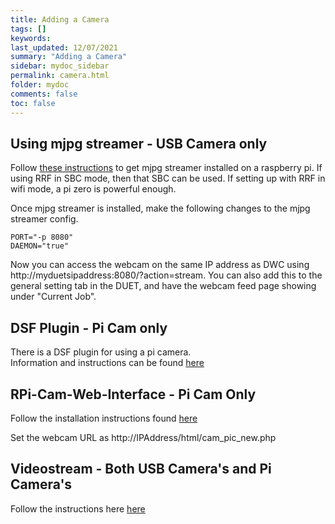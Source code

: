 ```yaml
---
title: Adding a Camera
tags: []
keywords: 
last_updated: 12/07/2021
summary: "Adding a Camera"
sidebar: mydoc_sidebar
permalink: camera.html
folder: mydoc
comments: false
toc: false
---
```


## Using mjpg streamer - USB Camera only

Follow [these instructions](https://snapcraft.io/install/mjpg-streamer/raspbian) to get mjpg streamer installed on a raspberry pi. If using RRF in SBC mode, then that SBC can be used. If setting up with RRF in wifi mode, a pi zero is powerful enough.  

Once mjpg streamer is installed, make the following changes to the  mjpg streamer config.  
```
PORT="-p 8080"
DAEMON="true"
```  
Now you can access the webcam on the same IP address as DWC using http://myduetsipaddress:8080/?action=stream. 
You can also add this to the general setting tab in the DUET, and have the webcam feed page showing under "Current Job". 

## DSF Plugin - Pi Cam only

There is a DSF plugin for using a pi camera.  
Information and instructions can be found [here](https://github.com/TLAS11/DWC-PiWebcam)

## RPi-Cam-Web-Interface - Pi Cam Only

Follow the installation instructions found [here](https://elinux.org/RPi-Cam-Web-Interface#Installation_Instructions)

Set the webcam URL as http://IPAddress/html/cam_pic_new.php

## Videostream - Both USB Camera's and Pi Camera's

Follow the instructions here [here](https://github.com/stuartofmt/videostream)